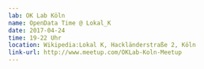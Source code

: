 ```yaml
---
lab: OK Lab Köln
name: OpenData Time @ Lokal_K
date: 2017-04-24
time: 19-22 Uhr
location: Wikipedia:Lokal K, Hackländerstraße 2, Köln
link-url: http://www.meetup.com/OKLab-Koln-Meetup
---
```

